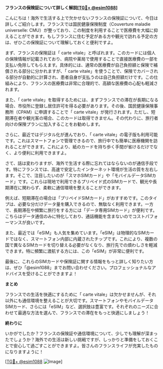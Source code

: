 **フランスの保険証について詳しく解説[[TG💪+ @esim1088](https://t.me/s/esim1088)]**

こんにちは！海外で生活する上で欠かせないフランスの保険証について、今日は詳しくご紹介します。フランスでは国民健康保険制度（Couverture maladie universelle: CMU）が整っており、この制度を利用することで医療費を大幅に抑えることができます。もしフランスに住む予定がある方や観光で訪れる予定の方は、ぜひこの保険証について理解しておくと便利ですよ。

まず、フランスの保険証は「 carte vitale」と呼ばれます。このカードには個人の保険情報が記載されており、病院や薬局で使用することで直接医療費の一部を支払い免除してもらえます。具体的には、通常の医療費が自己負担額と保険で補償される部分に分かれますが、「 carte vitale」を使うことで、保険でカバーされる部分が自動的に計算され、患者自身が支払うのは自己負担額だけです。この仕組みにより、フランスの医療費は非常に合理的で、高額な医療費の心配も軽減されます。

また、「 carte vitale」を取得するためには、まずフランスでの滞在が長期になる場合、市役所に登録し居住許可を得る必要があります。その後、国民健康保険事務所（CPAM）に申請することで「 carte vitale」が発行されます。ただし、短期滞在者や観光客の場合、このカードは取得できません。その代わりに、旅行者向けの保険プランに加入することをお勧めします。

さらに、最近ではデジタル化が進んでおり、「 carte vitale」の電子版も利用可能です。これはスマートフォンで管理できるので、旅行中でも簡単に医療機関を訪れることができます。これにより、紙のカードを持ち歩く手間が省けるだけでなく、より便利に利用できますよ。

さて、話は変わりますが、海外で生活する際に忘れてはならないのが通信手段です。特にフランスでは、高速で安定したインターネット環境が生活の質を左右します。そこで、注目したいのが「スマホSIMカード」や「モバイルデータSIMカード」です。これらは現地で利用できるプリペイド式のSIMカードで、観光や長期滞在に関わらず、柔軟に通信環境を整えることができます。

例えば、短期滞在の場合は「プリペイドSIMカード」がおすすめです。このタイプは、必要な分だけデータ量を購入できるので、無駄なく利用できます。一方で、長期滞在や頻繁に旅行をする方には「データ専用SIMカード」が便利です。こちらはデータ通信のみに特化しており、通話機能を含まないのでコストパフォーマンスが良いです。

また、最近では「eSIM」も人気を集めています。「eSIM」は物理的なSIMカードではなく、スマートフォン内部に内蔵されたチップです。これにより、複数の国で異なるSIMカードを切り替える必要がなくなり、旅行先での煩わしさを軽減できます。特に頻繁に渡航する方には、この「eSIM」が非常に便利です。

最後に、これらのSIMカードや保険証に関する情報をもっと詳しく知りたい方は、ぜひ「@esim1088」までお問い合わせください。プロフェッショナルなアドバイスを受けることができますよ！

**まとめ**

フランスでの生活を快適にするために「 carte vitale」は欠かせませんが、それ以外にも通信環境を整えることが大切です。スマートフォンやモバイルデータSIMカード、さらには「eSIM」など、選択肢は豊富です。それぞれのニーズに合わせて最適な方法を選んで、フランスでの滞在をもっと快適にしましょう！

**終わりに**

いかがでしたか？フランスの保険証や通信環境について、少しでも理解が深まったでしょうか？海外での生活は新しい挑戦ですが、しっかりと準備をしておくことで安心して過ごすことができますよ。皆さんのフランスライフが充実したものになりますように！

[[TG💪+ @esim1088](https://t.me/s/esim1088) ![Image](https://i.postimg.cc/Y0z9fWf4/image.png)]